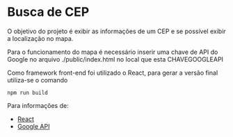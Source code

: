 # Busca de CEP

O objetivo do projeto é exibir as informações de um CEP e se possível exibir a localização no mapa.

Para o funcionamento do mapa é necessário inserir uma chave de API do Google no arquivo ./public/index.html no local que esta CHAVEGOOGLEAPI

Como framework front-end foi utilizado o React, para gerar a versão final utiliza-se o comando

```
npm run build
```

Para informações de:

* [React](https://reactjs.org)
* [Google API](https://console.developers.google.com/apis/library?hl=pt-br&pli=1)

